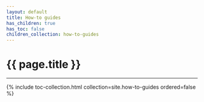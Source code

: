```yaml
---
layout: default
title: How-to guides
has_children: true
has_toc: false
children_collection: how-to-guides
---
```


# {{ page.title }}

---

<!-- TOC -->
{% include toc-collection.html collection=site.how-to-guides ordered=false %}